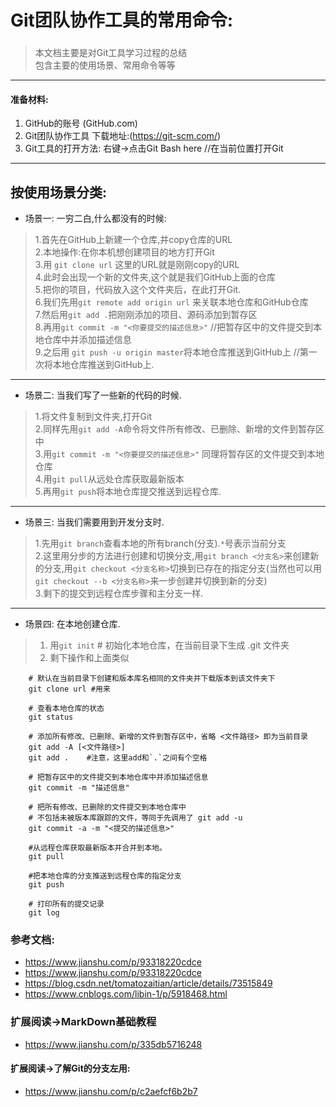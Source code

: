 Git团队协作工具的常用命令:
===
###
> 本文档主要是对Git工具学习过程的总结  
包含主要的使用场景、常用命令等等
---
#### 准备材料:
1. GitHub的账号 (GitHub.com)
2. Git团队协作工具 下载地址:(https://git-scm.com/)
3. Git工具的打开方法: 右键->点击Git Bash here    //在当前位置打开Git
---
按使用场景分类:
---

* 场景一: 一穷二白,什么都没有的时候:  
> 1.首先在GitHub上新建一个仓库,并copy仓库的URL  
2.本地操作:在你本机想创建项目的地方打开Git    
3.用 `git clone url` 这里的URL就是刚刚copy的URL  
4.此时会出现一个新的文件夹,这个就是我们GitHub上面的仓库  
5.把你的项目，代码放入这个文件夹后，在此打开Git.  
6.我们先用`git remote add origin url` 来关联本地仓库和GitHub仓库  
7.然后用`git add .`把刚刚添加的项目、源码添加到暂存区  
8.再用`git commit -m "<你要提交的描述信息>"` //把暂存区中的文件提交到本地仓库中并添加描述信息    
9.之后用 `git push -u origin master`将本地仓库推送到GitHub上  //第一次将本地仓库推送到GitHub上.  
---
* 场景二: 当我们写了一些新的代码的时候.
> 1.将文件复制到文件夹,打开Git  
2.同样先用`git add -A`命令将文件所有修改、已删除、新增的文件到暂存区中  
3.用`git commit -m "<你要提交的描述信息>"` 同理将暂存区的文件提交到本地仓库  
4.用`git pull`从远处仓库获取最新版本  
5.再用`git push`将本地仓库提交推送到远程仓库.  
---
* 场景三: 当我们需要用到开发分支时.
> 1.先用`git branch`查看本地的所有branch(分支).`*`号表示当前分支  
2.这里用分步的方法进行创建和切换分支,用`git branch <分支名>`来创建新的分支,用`git checkout <分支名称>`切换到已存在的指定分支(当然也可以用`git checkout --b <分支名称>`来一步创建并切换到新的分支)   
3.剩下的提交到远程仓库步骤和主分支一样.
---
* 场景四: 在本地创建仓库.
> 1. 用`git init` # 初始化本地仓库，在当前目录下生成 .git 文件夹
> 2. 剩下操作和上面类似


```Git
    # 默认在当前目录下创建和版本库名相同的文件夹并下载版本到该文件夹下
    git clone url #用来

    # 查看本地仓库的状态
    git status

    # 添加所有修改、已删除、新增的文件到暂存区中，省略 <文件路径> 即为当前目录
    git add -A [<文件路径>]
    git add .    #注意，这里add和`.`之间有个空格

    # 把暂存区中的文件提交到本地仓库中并添加描述信息
    git commit -m "描述信息"

    # 把所有修改、已删除的文件提交到本地仓库中
    # 不包括未被版本库跟踪的文件，等同于先调用了 git add -u
    git commit -a -m "<提交的描述信息>"

    #从远程仓库获取最新版本并合并到本地。
    git pull
    
    #把本地仓库的分支推送到远程仓库的指定分支
    git push

    # 打印所有的提交记录
    git log
```

### 参考文档:
* https://www.jianshu.com/p/93318220cdce
* https://www.jianshu.com/p/93318220cdce
* https://blog.csdn.net/tomatozaitian/article/details/73515849
* https://www.cnblogs.com/libin-1/p/5918468.html

### 扩展阅读->MarkDown基础教程
* https://www.jianshu.com/p/335db5716248

#### 扩展阅读->了解Git的分支左用:
* https://www.jianshu.com/p/c2aefcf6b2b7
